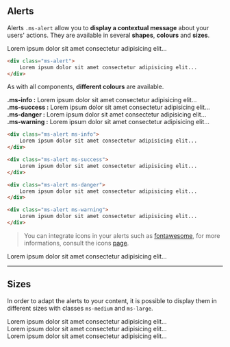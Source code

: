 ## Alerts

Alerts `.ms-alert` allow you to **display a contextual message** about your users' actions. They are available in several **shapes**, **colours** and **sizes**.

<div class="ms-alert">
Lorem ipsum dolor sit amet consectetur adipisicing elit...
</div>

```html
<div class="ms-alert">
    Lorem ipsum dolor sit amet consectetur adipisicing elit...
</div>
```

As with all components, **different colours** are available. 

<div class="ms-alert ms-info">
<b>.ms-info :</b> Lorem ipsum dolor sit amet consectetur adipisicing elit...
</div>

<div class="ms-alert ms-success">
<b>.ms-success :</b> Lorem ipsum dolor sit amet consectetur adipisicing elit...
</div>

<div class="ms-alert ms-danger">
<b>.ms-danger :</b> Lorem ipsum dolor sit amet consectetur adipisicing elit...
</div>

<div class="ms-alert ms-warning">
<b>.ms-warning :</b> Lorem ipsum dolor sit amet consectetur adipisicing elit...
</div>

```html
<div class="ms-alert ms-info">
    Lorem ipsum dolor sit amet consectetur adipisicing elit...
</div>

<div class="ms-alert ms-success">
    Lorem ipsum dolor sit amet consectetur adipisicing elit...
</div>

<div class="ms-alert ms-danger">
    Lorem ipsum dolor sit amet consectetur adipisicing elit...
</div>

<div class="ms-alert ms-warning">
    Lorem ipsum dolor sit amet consectetur adipisicing elit...
</div>
```

> You can integrate icons in your alerts such as [fontawesome](https://fontawesome.com), for more informations, consult the icons [page](content/icons.md).

<div class="ms-alert ms-danger">
    <i class="fas fa-exclamation-triangle"></i> Lorem ipsum dolor sit amet consectetur adipisicing elit...
</div>

___

## Sizes

In order to adapt the alerts to your content, it is possible to display them in different sizes  with classes `ms-medium` and `ms-large`.

<div class="ms-alert">
    Lorem ipsum dolor sit amet consectetur adipisicing elit...
</div>
			
<div class="ms-alert ms-medium">
    Lorem ipsum dolor sit amet consectetur adipisicing elit...
</div>
			
<div class="ms-alert ms-large">
    Lorem ipsum dolor sit amet consectetur adipisicing elit...
</div>
